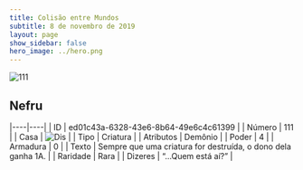 ```yaml
---
title: Colisão entre Mundos
subtitle: 8 de novembro de 2019
layout: page
show_sidebar: false
hero_image: ../hero.png
---
```


![111](https://cdn.keyforgegame.com/media/card_front/pt/452_111_H3VG4J3F378W_pt.png)

## Nefru

|----|----|
| ID | ed01c43a-6328-43e6-8b64-49e6c4c61399 |
| Número | 111 |
| Casa | ![Dis](https://archonarcana.com/images/thumb/e/e8/Dis.png/22px-Dis.png "Dis") |
| Tipo | Criatura |
| Atributos | Demônio |
| Poder | 4 |
| Armadura | 0 |
| Texto | Sempre que uma criatura for destruída, o dono dela ganha 1A. |
| Raridade | Rara |
| Dizeres | “…Quem está aí?” |
